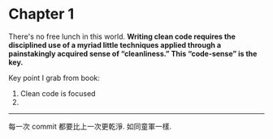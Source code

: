# Chapter 1
There's no free lunch in this world. **Writing clean code requires the disciplined use of a myriad little techniques applied through a painstakingly acquired sense of “cleanliness.” This “code-sense” is the key.**

Key point I grab from book:
1. Clean code is focused
2. 
-----
每一次 commit 都要比上一次更乾淨.  如同童軍一樣.
<!--stackedit_data:
eyJoaXN0b3J5IjpbLTE4MzMzNjg2MTYsMTYwNTExMTUxNCwxMz
MxNDgzNDIxXX0=
-->